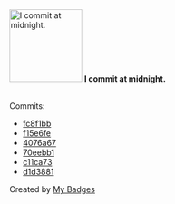 <img src="https://github.com/my-badges/my-badges/blob/master/src/all-badges/time-of-commit/midnight-commits.png?raw=true" alt="I commit at midnight." title="I commit at midnight." width="128">
<strong>I commit at midnight.</strong>
<br><br>

Commits:

- <a href="https://github.com/p0dalirius/webapp-wordlists/commit/fc8f1bba286a9eddf25fe114a6c4ffe010c36d10">fc8f1bb</a>
- <a href="https://github.com/p0dalirius/webapp-wordlists/commit/f15e6fec8fdfacece265e283855bcde00e6bdbe2">f15e6fe</a>
- <a href="https://github.com/p0dalirius/webapp-wordlists/commit/4076a670586a89b92c978f33b6d38ae6d28f3e92">4076a67</a>
- <a href="https://github.com/p0dalirius/webapp-wordlists/commit/70eebb1a7fa30b65c539734fed9845506631b99f">70eebb1</a>
- <a href="https://github.com/p0dalirius/webapp-wordlists/commit/c11ca73e38f82a7497cbd6d4726f398faabeba6d">c11ca73</a>
- <a href="https://github.com/p0dalirius/webapp-wordlists/commit/d1d38819f7cf2532f1c5cadeda6be31abe06506a">d1d3881</a>


Created by <a href="https://github.com/my-badges/my-badges">My Badges</a>